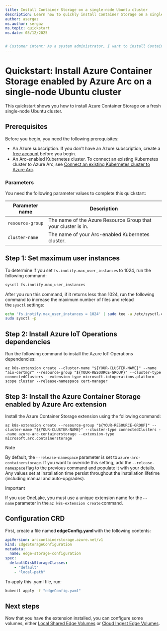 ```yaml
---
title: Install Container Storage on a single-node Ubuntu cluster
description: Learn how to quickly install Container Storage on a single-node Ubuntu cluster.
author: asergaz
ms.author: sergaz
ms.topic: quickstart
ms.date: 03/12/2025


# Customer intent: As a system administrator, I want to install Container Storage on a single-node Ubuntu cluster, so that I can efficiently manage and utilize storage resources in my Kubernetes environment enabled by Azure Arc.
---
```

  
# Quickstart: Install Azure Container Storage enabled by Azure Arc on a single-node Ubuntu cluster

This quickstart shows you how to install Azure Container Storage on a fresh single-node Ubuntu cluster.

## Prerequisites

Before you begin, you need the following prerequisites:

- An Azure subscription. If you don't have an Azure subscription, create a [free account](https://azure.microsoft.com/free) before you begin.
- An Arc-enabled Kubernetes cluster. To connect an existing Kubernetes cluster to Azure Arc, see [Connect an existing Kubernetes cluster to Azure Arc](/azure/azure-arc/kubernetes/quickstart-connect-cluster?tabs=azure-cli).

### Parameters

You need the following parameter values to complete this quickstart:

| Parameter name  | Description                                                   |
|-----------------|---------------------------------------------------------------|
| `resource-group`  | The name of the Azure Resource Group that your cluster is in.  |
| `cluster-name`    | The name of your Arc-enabled Kubernetes cluster.             |

## Step 1: Set maximum user instances

To determine if you set `fs.inotify.max_user_instances` to 1024, run the following command:

```bash
sysctl fs.inotify.max_user_instances
```

After you run this command, if it returns less than 1024, run the following command to increase the maximum number of files and reload the `sysctl` settings:

```bash
echo 'fs.inotify.max_user_instances = 1024' | sudo tee -a /etc/sysctl.conf 
sudo sysctl -p
```

## Step 2: Install Azure IoT Operations dependencies

Run the following command to install the Azure IoT Operations dependencies:

```azurecli
az k8s-extension create --cluster-name "${YOUR-CLUSTER-NAME}" --name "aio-certmgr" --resource-group "${YOUR-RESOURCE-GROUP}" --cluster-type connectedClusters --extension-type microsoft.iotoperations.platform --scope cluster --release-namespace cert-manager
```

## Step 3: Install the Azure Container Storage enabled by Azure Arc extension

Install the Azure Container Storage extension using the following command:

```azurecli
az k8s-extension create --resource-group "${YOUR-RESOURCE-GROUP}" --cluster-name "${YOUR-CLUSTER-NAME}" --cluster-type connectedClusters --name azure-arc-containerstorage --extension-type microsoft.arc.containerstorage
```

> [!NOTE]
> By default, the `--release-namespace` parameter is set to `azure-arc-containerstorage`. If you want to override this setting, add the `--release-namespace` flag to the previous command and populate it with your details. Any values set at installation time persist throughout the installation lifetime (including manual and auto-upgrades).

> [!IMPORTANT]
> If you use OneLake, you must use a unique extension name for the `--name` parameter in the `az k8s-extension create` command.

## Configuration CRD

First, create a file named **edgeConfig.yaml** with the following contents:

```yaml
apiVersion: arccontainerstorage.azure.net/v1 
kind: EdgeStorageConfiguration 
metadata: 
  name: edge-storage-configuration 
spec: 
  defaultDiskStorageClasses: 
    - "default" 
    - "local-path" 
```

To apply this .yaml file, run:

```bash
kubectl apply -f "edgeConfig.yaml"
```

## Next steps

Now that you have the extension installed, you can configure some volumes, either [Local Shared Edge Volumes](howto-configure-local-shared-edge-volumes.md) or [Cloud Ingest Edge Volumes](howto-configure-cloud-ingest-subvolumes.md).


